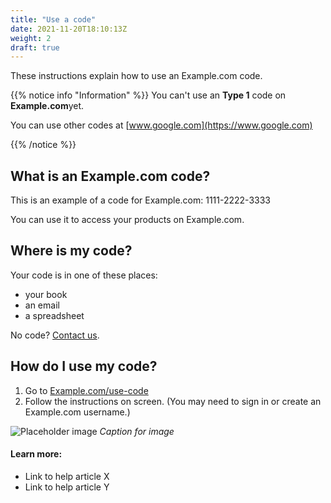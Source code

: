 ```yaml
---
title: "Use a code"
date: 2021-11-20T18:10:13Z
weight: 2
draft: true
---
```


These instructions explain how to use an Example.com code.

{{% notice info "Information" %}}
You can't use an **Type 1** code on **Example.com**yet.

You can use other codes at [www.google.com](https://www.google.com)

{{% /notice %}}

## What is an Example.com code?

This is an example of a code for Example.com: 1111-2222-3333

You can use it to access your products on Example.com.

## Where is my code?

Your code is in one of these places:

- your book
- an email
- a spreadsheet

No code? [Contact us](www.google.com).

## How do I use my code?

1. Go to [Example.com/use-code](https://Example.com/use-code)
2. Follow the instructions on screen. (You may need to sign in or create an Example.com username.)

![Placeholder image](https://placehold.co/600x400)
*Caption for image*

#### Learn more:

- Link to help article X
- Link to help article Y
